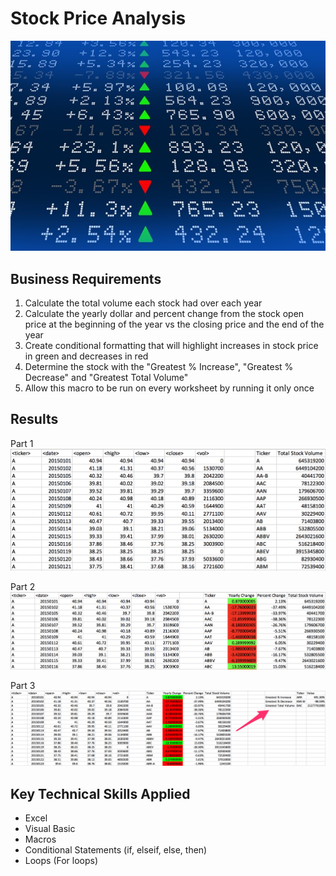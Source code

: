 # Stock Price Analysis

![Stock Image](Images/stockmarket.jpg)

## Business Requirements

1. Calculate the total volume each stock had over each year
2. Calculate the yearly dollar and percent change from the stock open price at the beginning of the year vs the closing price and the end of the year
3. Create conditional formatting that will highlight increases in stock price in green and decreases in red
4. Determine the stock with the "Greatest % Increase", "Greatest % Decrease" and "Greatest Total Volume"
5. Allow this macro to be run on every worksheet by running it only once

<!-- ### Files

* [Stock Data Raw](Raw_Data/stock_data_raw.xlsx) - Run your scripts on this data to generate the final homework report.
* [Stock Data w/VBA](Raw_Data/stock_data_wVBA.xlsm) - Run your scripts on this data to generate the final homework report. -->

## Results

Part 1
![Part 1](Images/part1.png)

Part 2
![Part 2](Images/part2.png)

Part 3
![Part 3](Images/part3.png)

## Key Technical Skills Applied

* Excel
* Visual Basic
* Macros
* Conditional Statements (if, elseif, else, then)
* Loops (For loops)
